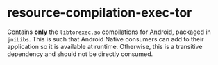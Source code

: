 # resource-compilation-exec-tor

Contains **only** the `libtorexec.so` compilations for Android, packaged in `jniLibs`. This is such 
that Android Native consumers can add to their application so it is available at runtime. Otherwise, 
this is a transitive dependency and should not be directly consumed.
